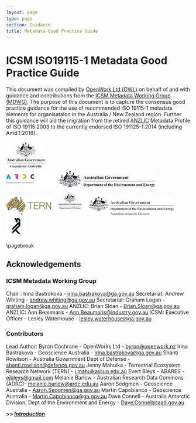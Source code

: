 ```yaml
---
layout: page
type: page
section: Guidance
title: Metadata Good Practice Guide
---
```


# ICSM ISO19115-1 Metadata Good Practice Guide

This document was compiled by [OpenWork Ltd (OWL)](http://openwork.nz) on behalf of and with guidance and contributions from the [ICSM Metadata Working Group (MDWG)](https://www.icsm.gov.au/what-we-do/metadata-working-group). The purpose of this document is to capture the consensus good practice guidance for the use of recommended ISO 19115-1 metadata elements for organisataion in the Australia / New Zealand region. Further this guidance will aid the migration from the retired [ANZLIC](https://www.anzlic.gov.au/) Metadata Profile of ISO 19115:2003 to the currently endorsed ISO 191125-1:2014 (including Amd.1:2018).

![Geoscience Australia](./images/GA.jpg)  
![ARDC](./images/ARDC.png)  ![DEE](./images/DeptEngEnv.png)  ![TERN](./images/TERN.png)  ![DOD](./images/dod.jpg)  ![AAD](./images/aad.png)  
 ![OpenWork Ltd](./images/OWL.png) 

\pagebreak

## Acknowledgements

### ICSM Metadata Working Group 

Chair :	Irina Bastrokova - irina.bastrakova@ga.gov.au
Secretariat:	Andrew Whiting - andrew.whiting@ga.gov.au
Secretariat:	Graham Logan - graham.logan@ga.gov.au
ANZLIC:	Brian Sloan	- Brian.Sloan@ga.gov.au
ANZLIC:	Ann Beaumaris	- Ann.Beaumaris@industry.gov.au
ICSM: Executive Officer -	Lesley Waterhouse - lesley.waterhouse@ga.gov.au

### Contributors

Lead Author: Byron Cochrane - OpenWorks Ltd - byron@openwork.nz
Irina Bastrakova - Geoscience Australia - irina.bastrakova@ga.gov.au
Shanti Rowlison - Australia Government Dept of Defense - shanti.rowlison@defence.gov.au
Jenny Mahuika - Terrestrial Ecosystem Research Network (TERN) - j.mahuika@uq.edu.au
Evert Bleys - ABARES - ejbleys@gmail.com
Melanie Barlow - Australian Research Data Commons (ADRC)- melanie.barlow@ardc.edu.au
Aaron Sedgmen - Geoscience Australia - Aaron.Sedgmen@ga.gov.au
Martin Capobianco - Geoscience Australia - Martin.Capobianco@ga.gov.au
Dave Connell - Australia Antarctic Division, Dept of the Environment and Energy - Dave.Connell@aad.gov.au


**>> [*Introduction*](./defs/GuidanceIntro)**

